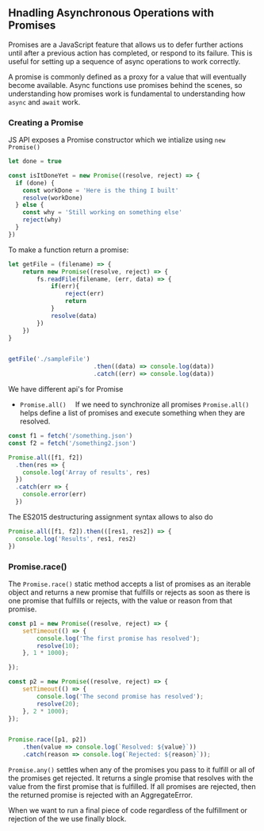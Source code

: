 ## Hnadling Asynchronous Operations with Promises 
Promises are a JavaScript feature that allows us to defer further actions until after a previous action has completed, or respond to its failure. This is useful for setting up a sequence of async operations to work correctly. 

A promise is commonly defined as a proxy for a value that will eventually become available.
Async functions use promises behind the scenes, so understanding how promises work is fundamental to understanding how ``async`` and ``await`` work.

### Creating a Promise
JS API exposes a Promise constructor which we intialize using ``new Promise()``

```js
let done = true

const isItDoneYet = new Promise((resolve, reject) => {
  if (done) {
    const workDone = 'Here is the thing I built'
    resolve(workDone)
  } else {
    const why = 'Still working on something else'
    reject(why)
  }
})
```

To make a function return a promise: 

```js
let getFile = (filename) => {
    return new Promise((resolve, reject) => {
        fs.readFile(filename, (err, data) => {
            if(err){
                reject(err)
                return 
            }
            resolve(data)
        })
    })
}


getFile('./sampleFile')
                        .then((data) => console.log(data))
                        .catch((err) => console.log(data))
```

We have different api's for Promise 
- ``Promise.all()  ``
If we need to synchronize all promises ``Promise.all()`` helps define a list of promises and execute something when they are resolved.

```js
const f1 = fetch('/something.json')
const f2 = fetch('/something2.json')

Promise.all([f1, f2])
  .then(res => {
    console.log('Array of results', res)
  })
  .catch(err => {
    console.error(err)
  })
```
The ES2015 destructuring assignment syntax allows to also do

```js
Promise.all([f1, f2]).then(([res1, res2]) => {
  console.log('Results', res1, res2)
})
```

### Promise.race()

The ``Promise.race()`` static method accepts a list of promises as an iterable object and returns a new promise that fulfills or rejects as soon as there is one promise that fulfills or rejects, with the value or reason from that promise.

```js
const p1 = new Promise((resolve, reject) => {
    setTimeout(() => {
        console.log('The first promise has resolved');
        resolve(10);
    }, 1 * 1000);

});

const p2 = new Promise((resolve, reject) => {
    setTimeout(() => {
        console.log('The second promise has resolved');
        resolve(20);
    }, 2 * 1000);
});


Promise.race([p1, p2])
    .then(value => console.log(`Resolved: ${value}`))
    .catch(reason => console.log(`Rejected: ${reason}`));
```

``Promise.any()``
 settles when any of the promises you pass to it fulfill or all of the promises get rejected. It returns a single promise that resolves with the value from the first promise that is fulfilled. If all promises are rejected, then the returned promise is rejected with an AggregateError.

 When we want to run a final piece of code regardless of the fulfillment or rejection of the we use finally block. 
